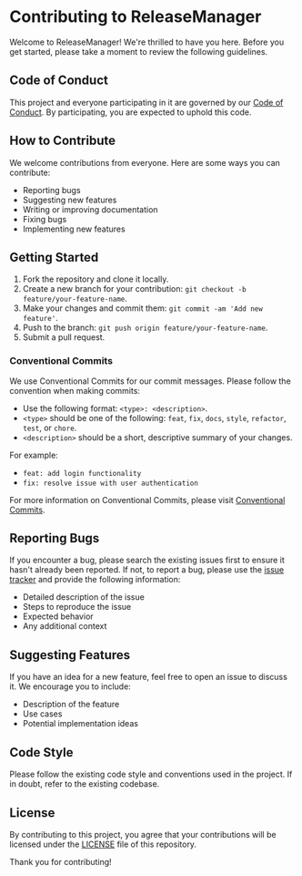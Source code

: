 # Contributing to ReleaseManager

Welcome to ReleaseManager! We're thrilled to have you here. Before you get started, please take a moment to review the following guidelines.

## Code of Conduct

This project and everyone participating in it are governed by our [Code of Conduct](CODE_OF_CONDUCT.md). By participating, you are expected to uphold this code.

## How to Contribute

We welcome contributions from everyone. Here are some ways you can contribute:

- Reporting bugs
- Suggesting new features
- Writing or improving documentation
- Fixing bugs
- Implementing new features

## Getting Started

1. Fork the repository and clone it locally.
2. Create a new branch for your contribution: `git checkout -b feature/your-feature-name`.
3. Make your changes and commit them: `git commit -am 'Add new feature'`.
4. Push to the branch: `git push origin feature/your-feature-name`.
5. Submit a pull request.

### Conventional Commits

We use Conventional Commits for our commit messages. Please follow the convention when making commits:

- Use the following format: `<type>: <description>`.
- `<type>` should be one of the following: `feat`, `fix`, `docs`, `style`, `refactor`, `test`, or `chore`.
- `<description>` should be a short, descriptive summary of your changes.

For example:
- `feat: add login functionality`
- `fix: resolve issue with user authentication`

For more information on Conventional Commits, please visit [Conventional Commits](https://www.conventionalcommits.org/).

## Reporting Bugs

If you encounter a bug, please search the existing issues first to ensure it hasn't already been reported. If not, to report a bug, please use the [issue tracker](https://github.com/jan-zabloudil/release-manager/issues) and provide the following information:

- Detailed description of the issue
- Steps to reproduce the issue
- Expected behavior
- Any additional context

## Suggesting Features

If you have an idea for a new feature, feel free to open an issue to discuss it. We encourage you to include:

- Description of the feature
- Use cases
- Potential implementation ideas

## Code Style

Please follow the existing code style and conventions used in the project. If in doubt, refer to the existing codebase.

## License

By contributing to this project, you agree that your contributions will be licensed under the [LICENSE](LICENSE) file of this repository.

Thank you for contributing!
